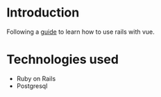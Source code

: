 # Introduction
Following a [guide](https://www.louisramos.dev/blogs/create-a-rails-7-rest-api) to learn how to use rails with vue.

# Technologies used
- Ruby on Rails
- Postgresql

